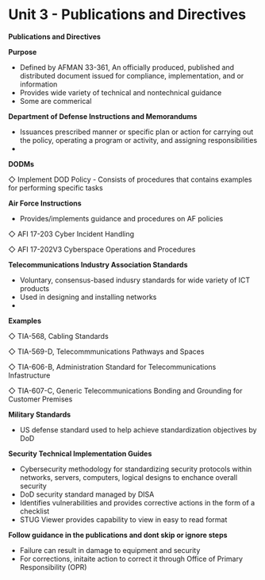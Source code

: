 # Unit 3 - Publications and Directives

**Publications and Directives**

**Purpose**

- Defined by AFMAN 33-361, An officially produced, published and distributed document issued for compliance, implementation, and or information
- Provides wide variety of technical and nontechnical guidance
- Some are commerical

**Department of Defense Instructions and Memorandums**

- Issuances prescribed manner or specific plan or action for carrying out the policy, operating a program or activity, and assigning responsibilities
- 

**DODMs**

◇ Implement DOD Policy - Consists of procedures that contains examples for performing specific tasks

**Air Force Instructions**

- Provides/implements guidance and procedures on AF policies

◇ AFI 17-203 Cyber Incident Handling

◇ AFI 17-202V3 Cyberspace Operations and Procedures

**Telecommunications Industry Association Standards**

- Voluntary, consensus-based indusry standards for wide variety of ICT products
- Used in designing and installing networks
- 

**Examples**

◇ TIA-568, Cabling Standards

◇ TIA-569-D, Telecommmunications Pathways and Spaces

◇ TIA-606-B, Administration Standard for Telecommunications Infastructure

◇ TIA-607-C, Generic Telecommunications Bonding and Grounding for Customer Premises

**Military Standards**

- US defense standard used to help achieve standardization objectives by DoD

**Security Technical Implementation Guides**

- Cybersecurity methodology for standardizing security protocols within networks, servers, computers, logical designs to enchance overall security
- DoD security standard managed by DISA
- Identifies vulnerabilities and provides corrective actions in the form of a checklist
- STUG Viewer provides capability to view in easy to read format

**Follow guidance in the publications and dont skip or ignore steps**

- Failure can result in damage to equipment and security
- For corrections, initaite action to correct it through Office of Primary Responsibility (OPR)